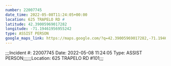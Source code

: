```yaml
---
number: 22007745
date_time: 2022-05-08T11:24:05+00:00
location: 625 TRAPELO RD #
latitude: 42.39005969017282
longitude: -71.19461956955242
type: ASSIST PERSON
google_maps_link: https://maps.google.com/?q=42.39005969017282,-71.19461956955242
---
```


;;;Incident #: 22007745   Date: 2022-05-08 11:24:05   Type: ASSIST PERSON;;;;;;Location: 625 TRAPELO RD #101;;;
